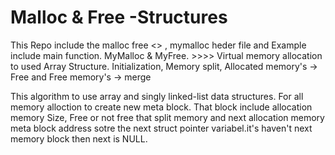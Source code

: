 # Malloc & Free -Structures
This Repo include the malloc free <<user define functions>> , mymalloc heder file and Example include main function. MyMalloc &amp; MyFree. >>>> Virtual memory allocation to used Array Structure. Initialization, Memory split, Allocated memory's -> Free and Free memory's -> merge 

This algorithm to use array and singly linked-list data structures. 
For all memory alloction to create new meta block. 
That block include  allocation memory Size, Free or not free that split memory and next allocation memory meta block address sotre the next struct pointer variabel.it's haven't next memory block then next is NULL. 

